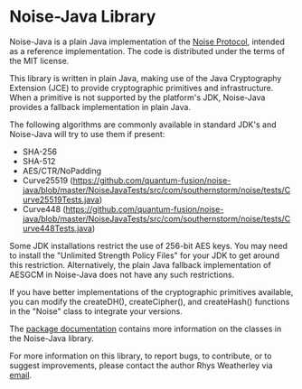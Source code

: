 
Noise-Java Library
==================

Noise-Java is a plain Java implementation of the
[Noise Protocol](http://noiseprotocol.org), intended as a
reference implementation.  The code is distributed under the
terms of the MIT license.

This library is written in plain Java, making use of the Java Cryptography
Extension (JCE) to provide cryptographic primitives and infrastructure.
When a primitive is not supported by the platform's JDK, Noise-Java provides
a fallback implementation in plain Java.

The following algorithms are commonly available in standard JDK's and
Noise-Java will try to use them if present:

 * SHA-256
 * SHA-512
 * AES/CTR/NoPadding
 * Curve25519 (https://github.com/quantum-fusion/noise-java/blob/master/NoiseJavaTests/src/com/southernstorm/noise/tests/Curve25519Tests.java)
 * Curve448 (https://github.com/quantum-fusion/noise-java/blob/master/NoiseJavaTests/src/com/southernstorm/noise/tests/Curve448Tests.java)

Some JDK installations restrict the use of 256-bit AES keys.  You may need to
install the "Unlimited Strength Policy Files" for your JDK to get around this
restriction.  Alternatively, the plain Java fallback implementation of AESGCM
in Noise-Java does not have any such restrictions.

If you have better implementations of the cryptographic primitives
available, you can modify the createDH(), createCipher(), and
createHash() functions in the "Noise" class to integrate your versions.

The [package documentation](http://rweather.github.com/noise-java/index.html)
contains more information on the classes in the Noise-Java library.

For more information on this library, to report bugs, to contribute,
or to suggest improvements, please contact the author Rhys Weatherley via
[email](mailto:rhys.weatherley@gmail.com).
